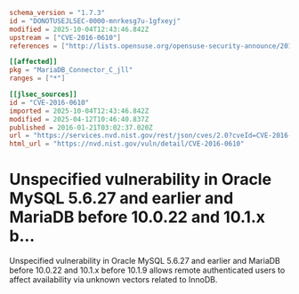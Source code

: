 ```toml
schema_version = "1.7.3"
id = "DONOTUSEJLSEC-0000-mnrkesg7u-1gfxeyj"
modified = 2025-10-04T12:43:46.842Z
upstream = ["CVE-2016-0610"]
references = ["http://lists.opensuse.org/opensuse-security-announce/2016-02/msg00015.html", "http://lists.opensuse.org/opensuse-security-announce/2016-02/msg00016.html", "http://rhn.redhat.com/errata/RHSA-2016-0705.html", "http://www.oracle.com/technetwork/topics/security/cpujan2016-2367955.html", "http://www.securityfocus.com/bid/81198", "http://www.securitytracker.com/id/1034708", "http://www.ubuntu.com/usn/USN-2881-1", "https://access.redhat.com/errata/RHSA-2016:1132", "https://mariadb.com/kb/en/mariadb/mariadb-10022-release-notes/", "https://mariadb.com/kb/en/mariadb/mariadb-1019-release-notes/", "http://lists.opensuse.org/opensuse-security-announce/2016-02/msg00015.html", "http://lists.opensuse.org/opensuse-security-announce/2016-02/msg00016.html", "http://rhn.redhat.com/errata/RHSA-2016-0705.html", "http://www.oracle.com/technetwork/topics/security/cpujan2016-2367955.html", "http://www.securityfocus.com/bid/81198", "http://www.securitytracker.com/id/1034708", "http://www.ubuntu.com/usn/USN-2881-1", "https://access.redhat.com/errata/RHSA-2016:1132", "https://mariadb.com/kb/en/mariadb/mariadb-10022-release-notes/", "https://mariadb.com/kb/en/mariadb/mariadb-1019-release-notes/"]

[[affected]]
pkg = "MariaDB_Connector_C_jll"
ranges = ["*"]

[[jlsec_sources]]
id = "CVE-2016-0610"
imported = 2025-10-04T12:43:46.842Z
modified = 2025-04-12T10:46:40.837Z
published = 2016-01-21T03:02:37.020Z
url = "https://services.nvd.nist.gov/rest/json/cves/2.0?cveId=CVE-2016-0610"
html_url = "https://nvd.nist.gov/vuln/detail/CVE-2016-0610"
```

# Unspecified vulnerability in Oracle MySQL 5.6.27 and earlier and MariaDB before 10.0.22 and 10.1.x b...

Unspecified vulnerability in Oracle MySQL 5.6.27 and earlier and MariaDB before 10.0.22 and 10.1.x before 10.1.9 allows remote authenticated users to affect availability via unknown vectors related to InnoDB.

